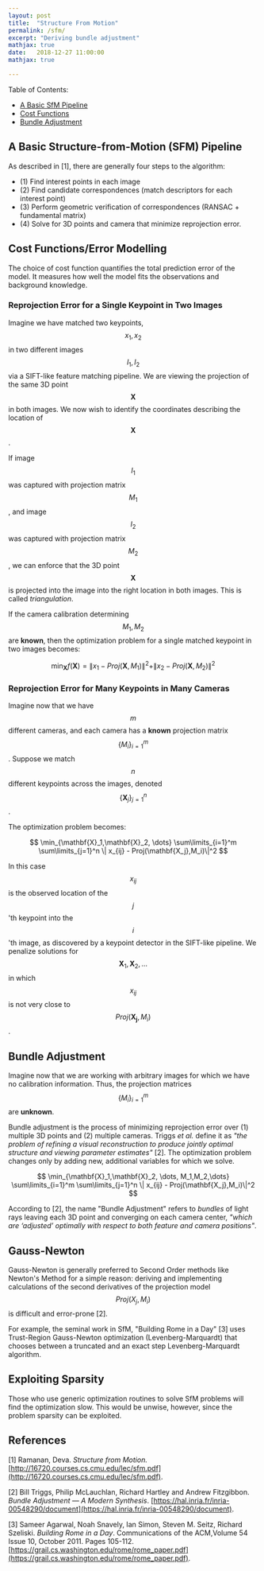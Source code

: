 ```yaml
---
layout: post
title:  "Structure From Motion"
permalink: /sfm/
excerpt: "Deriving bundle adjustment"
mathjax: true
date:   2018-12-27 11:00:00
mathjax: true

---
```

Table of Contents:
- [A Basic SfM Pipeline](#sfmpipeline)
- [Cost Functions](#costfunctions)
- [Bundle Adjustment](#bundleadjustment)

<a name='sfmpipeline'></a>

## A Basic Structure-from-Motion (SFM) Pipeline

As described in [1], there are generally four steps to the algorithm:
- (1) Find interest points in each image
- (2) Find candidate correspondences (match descriptors for each interest point)
- (3) Perform geometric verification of correspondences (RANSAC + fundamental matrix)
- (4) Solve for 3D points and camera that minimize reprojection error.

<a name='costfunctions'></a>

## Cost Functions/Error Modelling

The choice of cost function quantifies the total prediction error of the model. It measures how well the model fits the observations and background knowledge.

### Reprojection Error for a Single Keypoint in Two Images

Imagine we have matched two keypoints, $$x_1,x_2$$ in two different images $$I_1,I_2$$ via a SIFT-like feature matching pipeline. We are viewing the projection of the same 3D point $$\mathbf{X}$$ in both images. We now wish to identify the coordinates describing the location of $$\mathbf{X}$$.

If image $$I_1$$ was captured with projection matrix $$M_1$$, and image $$I_2$$ was captured with projection matrix $$M_2$$, we can enforce that the 3D point $$\mathbf{X}$$ is projected into the image into the right location in both images. This is called *triangulation*.

If the camera calibration determining $$M_1,M_2$$ are **known**, then the optimization problem for a single matched keypoint in two images becomes:

$$
\min_{\mathbf{X}} f(\mathbf{X}) = \| x_1 - Proj(\mathbf{X},M_1)\|^2 + \| x_2 - Proj(\mathbf{X},M_2)\|^2 
$$

### Reprojection Error for Many Keypoints in Many Cameras

Imagine now that we have $$m$$ different cameras, and each camera has a **known** projection matrix $$\{M_i\}_{i=1}^m$$. Suppose we match $$n$$ different keypoints across the images, denoted $$\{\mathbf{X}_j\}_{j=1}^n$$.

The optimization problem becomes:

$$
\min_{\mathbf{X}_1,\mathbf{X}_2, \dots} \sum\limits_{i=1}^m \sum\limits_{j=1}^n \| x_{ij} - Proj(\mathbf{X_j},M_i)\|^2 
$$

In this case $$x_{ij}$$ is the observed location of the $$j$$'th keypoint into the $$i$$'th image, as discovered by a keypoint detector in the SIFT-like pipeline. We penalize solutions for $$\mathbf{X}_1,\mathbf{X}_2,\dots$$ in which $$x_{ij}$$ is not very close to $$Proj(\mathbf{X_j},M_i)$$.

<a name='bundleadjustment'></a>

## Bundle Adjustment

Imagine now that we are working with arbitrary images for which we have no calibration information. Thus, the projection matrices $$\{M_i\}_{i=1}^m$$ are **unknown**.

Bundle adjustment is the process of minimizing reprojection error over (1) multiple 3D points and (2) multiple cameras. Triggs *et al.* define it as *"the problem of refining a visual reconstruction to produce jointly optimal structure and viewing parameter estimates"* [2]. The optimization problem changes only by adding new, additional variables for which we solve.

$$
\min_{\mathbf{X}_1,\mathbf{X}_2, \dots, M_1,M_2,\dots} \sum\limits_{i=1}^m \sum\limits_{j=1}^n \| x_{ij} - Proj(\mathbf{X_j},M_i)\|^2 
$$

According to [2], the name "Bundle Adjustment" refers to *bundles* of light rays leaving each 3D point and converging on each camera center, *"which are ‘adjusted’ optimally with respect to both feature and camera positions"*.

## Gauss-Newton

Gauss-Newton is generally preferred to Second Order methods like Newton's Method for a simple reason: deriving and implementing calculations of the second derivatives of the projection model $$Proj(X_j,M_i)$$ is difficult and error-prone [2].

For example, the seminal work in SfM, "Building Rome in a Day" [3] uses Trust-Region Gauss-Newton optimization (Levenberg-Marquardt) that chooses between a truncated and an exact step Levenberg-Marquardt algorithm.

<!-- ## Network Graph  shows which features are seen in which images, -->

## Exploiting Sparsity

Those who use generic optimization routines to solve SfM problems will find the optimization slow. This would be unwise, however, since the problem sparsity can be exploited.


## References
[1] Ramanan, Deva. *Structure from Motion.* [http://16720.courses.cs.cmu.edu/lec/sfm.pdf](http://16720.courses.cs.cmu.edu/lec/sfm.pdf).

[2] Bill Triggs, Philip McLauchlan, Richard Hartley and Andrew Fitzgibbon. *Bundle Adjustment — A Modern Synthesis*. [https://hal.inria.fr/inria-00548290/document](https://hal.inria.fr/inria-00548290/document).

[3] Sameer Agarwal, Noah Snavely, Ian Simon, Steven M. Seitz, Richard Szeliski. *Building Rome in a Day*. Communications of the ACM,Volume 54 Issue 10, October 2011. Pages 105-112. [https://grail.cs.washington.edu/rome/rome_paper.pdf](https://grail.cs.washington.edu/rome/rome_paper.pdf).




